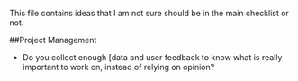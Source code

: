 This file contains ideas that I am not sure should be in the main checklist or not.

##Project Management

* Do you collect enough [data and user feedback to know what is really important to work on, instead of relying on opinion?

